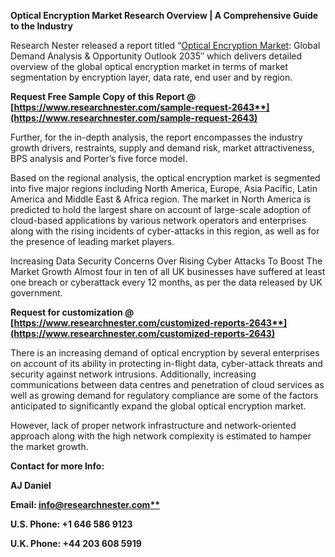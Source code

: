 ﻿**Optical Encryption Market Research Overview | A Comprehensive Guide to the Industry**

Research Nester released a report titled “[Optical Encryption Market](https://www.researchnester.com/reports/optical-encryption-market/2643): Global Demand Analysis & Opportunity Outlook 2035″ which delivers detailed overview of the global optical encryption market in terms of market segmentation by encryption layer, data rate, end user and by region.

**Request Free Sample Copy of this Report @ [https://www.researchnester.com/sample-request-2643**](https://www.researchnester.com/sample-request-2643)**

Further, for the in-depth analysis, the report encompasses the industry growth drivers, restraints, supply and demand risk, market attractiveness, BPS analysis and Porter’s five force model. 

Based on the regional analysis, the optical encryption market is segmented into five major regions including North America, Europe, Asia Pacific, Latin America and Middle East & Africa region. The market in North America is predicted to hold the largest share on account of large-scale adoption of cloud-based applications by various network operators and enterprises along with the rising incidents of cyber-attacks in this region, as well as for the presence of leading market players.

Increasing Data Security Concerns Over Rising Cyber Attacks To Boost The Market Growth Almost four in ten of all UK businesses have suffered at least one breach or cyberattack every 12 months, as per the data released by UK government.

**Request for customization @ [https://www.researchnester.com/customized-reports-2643**](https://www.researchnester.com/customized-reports-2643)**

There is an increasing demand of optical encryption by several enterprises on account of its ability in protecting in-flight data, cyber-attack threats and security against network intrusions. Additionally, increasing communications between data centres and penetration of cloud services as well as growing demand for regulatory compliance are some of the factors anticipated to significantly expand the global optical encryption market.

However, lack of proper network infrastructure and network-oriented approach along with the high network complexity is estimated to hamper the market growth.

**Contact for more Info:**

**AJ Daniel**

**Email: [info@researchnester.com**](mailto:info@researchnester.com)**

**U.S. Phone: +1 646 586 9123** 

**U.K. Phone: +44 203 608 5919**
